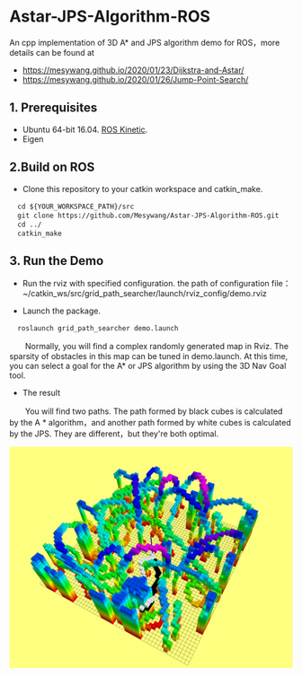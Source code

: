 # Astar-JPS-Algorithm-ROS
An cpp implementation of 3D A* and JPS algorithm demo for ROS，more details can be found at 
+ https://mesywang.github.io/2020/01/23/Dijkstra-and-Astar/
+ https://mesywang.github.io/2020/01/26/Jump-Point-Search/

## 1. Prerequisites
+ Ubuntu 64-bit 16.04. [ROS Kinetic](http://wiki.ros.org/kinetic/Installation/Ubuntu).
+ Eigen

## 2.Build on ROS
+ Clone this repository to your catkin workspace and catkin_make.
```
  cd ${YOUR_WORKSPACE_PATH}/src
  git clone https://github.com/Mesywang/Astar-JPS-Algorithm-ROS.git
  cd ../
  catkin_make
```
## 3. Run the Demo

+ Run the rviz with specified configuration.
the path of configuration file：~/catkin_ws/src/grid_path_searcher/launch/rviz_config/demo.rviz 

+ Launch the package.
```
  roslaunch grid_path_searcher demo.launch   
```
　　Normally, you will find a  complex randomly generated map in Rviz. The sparsity of obstacles in this map can be tuned in demo.launch. At this time, you can select a goal for the A* or JPS algorithm by using the 3D Nav Goal tool.

+ The result

　　You will find two paths. The path formed by  black cubes is calculated by the A * algorithm，and another path formed by  white cubes is calculated by the JPS. They are different，but they're both optimal.
<div align=center>
	<img src="./img/AstarAndJPS.png" >
</div>
